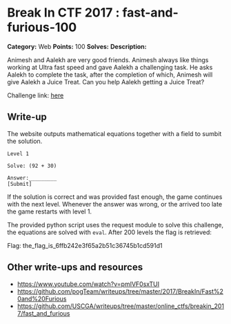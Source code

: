 # Break In CTF 2017 : fast-and-furious-100

**Category:** Web
**Points:** 100
**Solves:** 
**Description:**

Animesh and Aalekh are very good friends. Animesh always like things working at Ultra fast speed and gave Aalekh a challenging task. He asks Aalekh to complete the task, after the completion of which, Animesh will give Aalekh a Juice Treat. Can you help Aalekh getting a Juice Treat? 

Challenge link: [here](https://felicity.iiit.ac.in/contest/extra/fastandfurious/)

## Write-up

The website outputs mathematical equations together with a field to sumbit the solution.

	Level 1
	
	Solve: (92 + 30)
	
	Answer:_________
	[Submit]

If the solution is correct and was provided fast enough, the game continues with the next level.
Whenever the answer was wrong, or the arrived too late the game restarts with level 1.

The provided python script uses the request module to solve this challenge, the equations are
solved with `eval`.
After 200 levels the flag is retrieved:

Flag: the_flag_is_6ffb242e3f65a2b51c36745b1cd591d1

## Other write-ups and resources

* https://www.youtube.com/watch?v=pmIVF0sxTUI
* https://github.com/pogTeam/writeups/tree/master/2017/BreakIn/Fast%20and%20Furious
* https://github.com/USCGA/writeups/tree/master/online_ctfs/breakin_2017/fast_and_furious
